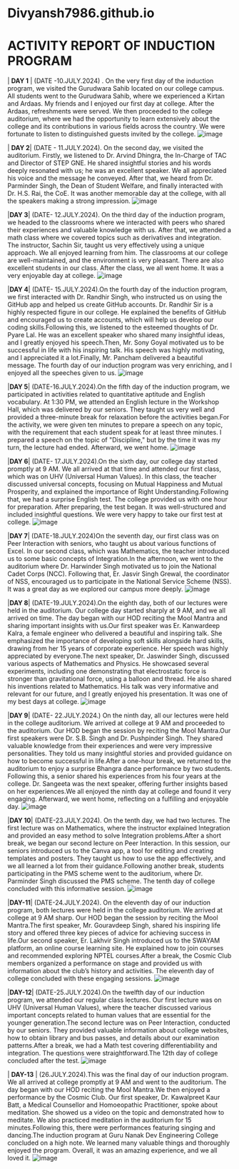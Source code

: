 # Divyansh7986.github.io
# ACTIVITY REPORT OF INDUCTION PROGRAM 

| __DAY 1__ | (DATE -10.JULY.2024) . On the very first day of the induction program, we visited the Gurudwara Sahib located on our college campus. All students went to the Gurudwara Sahib, where we experienced a Kirtan and Ardaas. My friends and I enjoyed our first day at college. After the Ardaas, refreshments were served. We then proceeded to the college auditorium, where we had the opportunity to learn extensively about the college and its contributions in various fields across the country. We were fortunate to listen to distinguished guests invited by the college. ![image](https://github.com/user-attachments/assets/c4687838-d8be-443e-9b57-5ce884b79797)


| __DAY 2__| (DATE - 11.JULY.2024). On the second day, we visited the auditorium. Firstly, we listened to Dr. Arvind Dhingra, the In-Charge of TAC and Director of STEP GNE. He shared insightful stories and his words deeply resonated with us; he was an excellent speaker. We all appreciated his voice and the message he conveyed. After that, we heard from Dr. Parminder Singh, the Dean of Student Welfare, and finally interacted with Dr. H.S. Rai, the CoE. It was another memorable day at the college, with all the speakers making a strong impression. ![image](https://github.com/user-attachments/assets/250f41a3-c748-43b4-9b07-8aa1faa30c9f)


|__DAY 3__| (DATE- 12.JULY.2024). On the third day of the induction program, we headed to the classrooms where we interacted with peers who shared their experiences and valuable knowledge with us. After that, we attended a math class where we covered topics such as derivatives and integration. The instructor, Sachin Sir, taught us very effectively using a unique approach. We all enjoyed learning from him. The classrooms at our college are well-maintained, and the environment is very pleasant. There are also excellent students in our class. After the class, we all went home. It was a very enjoyable day at college. ![image](https://github.com/user-attachments/assets/12ca8f24-cbc7-4530-b0a8-04c28ea29727)


|__DAY 4__| (DATE- 15.JULY.2024).On the fourth day of the induction program, we first interacted with Dr. Randhir Singh, who instructed us on using the GitHub app and helped us create GitHub accounts. Dr. Randhir Sir is a highly respected figure in our college. He explained the benefits of GitHub and encouraged us to create accounts, which will help us develop our coding skills.Following this, we listened to the esteemed thoughts of Dr. Pyare Lal. He was an excellent speaker who shared many insightful ideas, and I greatly enjoyed his speech.Then, Mr. Sony Goyal motivated us to be successful in life with his inspiring talk. His speech was highly motivating, and I appreciated it a lot.Finally, Mr. Pancham delivered a beautiful message. The fourth day of our induction program was very enriching, and I enjoyed all the speeches given to us. ![image](https://github.com/user-attachments/assets/f8fecde9-377a-4b94-9217-8ac4975cb549)


|__DAY 5__| (DATE-16.JULY.2024).On the fifth day of the induction program, we participated in activities related to quantitative aptitude and English vocabulary. At 1:30 PM, we attended an English lecture in the Workshop Hall, which was delivered by our seniors. They taught us very well and provided a three-minute break for relaxation before the activities began.For the activity, we were given ten minutes to prepare a speech on any topic, with the requirement that each student speak for at least three minutes. I prepared a speech on the topic of "Discipline," but by the time it was my turn, the lecture had ended. Afterward, we went home. ![image](https://github.com/user-attachments/assets/1fa9345a-a249-44c2-afe0-4198c82e37c2)


|__DAY 6__| (DATE- 17.JULY.2024).On the sixth day, our college day started promptly at 9 AM. We all arrived at that time and attended our first class, which was on UHV (Universal Human Values). In this class, the teacher discussed universal concepts, focusing on Mutual Happiness and Mutual Prosperity, and explained the importance of Right Understanding.Following that, we had a surprise English test. The college provided us with one hour for preparation. After preparing, the test began. It was well-structured and included insightful questions. We were very happy to take our first test at college. ![image](https://github.com/user-attachments/assets/4669bdc1-4eac-4880-b333-2a57b647c401)


|__DAY 7__| (DATE-18.JULY.2024)On the seventh day, our first class was on Peer Interaction with seniors, who taught us about various functions of Excel. In our second class, which was Mathematics, the teacher introduced us to some basic concepts of Integration.In the afternoon, we went to the auditorium where Dr. Harwinder Singh motivated us to join the National Cadet Corps (NCC). Following that, Er. Jasvir Singh Grewal, the coordinator of NSS, encouraged us to participate in the National Service Scheme (NSS). It was a great day as we explored our campus more deeply. ![image](https://github.com/user-attachments/assets/9c47295b-9643-4d93-9b58-abc8811bcf58)


|__DAY 8__| (DATE-19.JULY.2024).On the eighth day, both of our lectures were held in the auditorium. Our college day started sharply at 9 AM, and we all arrived on time. The day began with our HOD reciting the Mool Mantra and sharing important insights with us.Our first speaker was Er. Kanwardeep Kalra, a female engineer who delivered a beautiful and inspiring talk. She emphasized the importance of developing soft skills alongside hard skills, drawing from her 15 years of corporate experience. Her speech was highly appreciated by everyone.The next speaker, Dr. Jaswinder Singh, discussed various aspects of Mathematics and Physics. He showcased several experiments, including one demonstrating that electrostatic force is stronger than gravitational force, using a balloon and thread. He also shared his inventions related to Mathematics. His talk was very informative and relevant for our future, and I greatly enjoyed his presentation. It was one of my best days at college. ![image](https://github.com/user-attachments/assets/e32c7d25-e3a7-49a8-8861-58aecf48c12f)


|__DAY 9__| (DATE- 22.JULY.2024.) On the ninth day, all our lectures were held in the college auditorium. We arrived at college at 9 AM and proceeded to the auditorium. Our HOD began the session by reciting the Mool Mantra.Our first speakers were Dr. S.B. Singh and Dr. Pushpinder Singh. They shared valuable knowledge from their experiences and were very impressive personalities. They told us many insightful stories and provided guidance on how to become successful in life.After a one-hour break, we returned to the auditorium to enjoy a surprise Bhangra dance performance by two students. Following this, a senior shared his experiences from his four years at the college. Dr. Sangeeta was the next speaker, offering further insights based on her experiences.We all enjoyed the ninth day at college and found it very engaging. Afterward, we went home, reflecting on a fulfilling and enjoyable day. ![image](https://github.com/user-attachments/assets/72d07ab4-ca8b-4d04-87f3-8cd430c44bef)


|__DAY 10__| (DATE-23.JULY.2024). On the tenth day, we had two lectures. The first lecture was on Mathematics, where the instructor explained Integration and provided an easy method to solve Integration problems.After a short break, we began our second lecture on Peer Interaction. In this session, our seniors introduced us to the Canva app, a tool for editing and creating templates and posters. They taught us how to use the app effectively, and we all learned a lot from their guidance.Following another break, students participating in the PMS scheme went to the auditorium, where Dr. Parminder Singh discussed the PMS scheme. The tenth day of college concluded with this informative session. ![image](https://github.com/user-attachments/assets/879c0f0a-ba20-4de0-94d3-65c03d93da6b)


|__DAY-11__| (DATE-24.JULY.2024). On the eleventh day of our induction program, both lectures were held in the college auditorium. We arrived at college at 9 AM sharp. Our HOD began the session by reciting the Mool Mantra.The first speaker, Mr. Gouravdeep Singh, shared his inspiring life story and offered three key pieces of advice for achieving success in life.Our second speaker, Er. Lakhvir Singh introduced us to the SWAYAM platform, an online course learning site. He explained how to join courses and recommended exploring NPTEL courses.After a break, the Cosmic Club members organized a performance on stage and provided us with information about the club’s history and activities. The eleventh day of college concluded with these engaging sessions. ![image](https://github.com/user-attachments/assets/8d74c68b-e598-4d95-85d9-b58212ae9e5d)

|__DAY-12__| (DATE-25.JULY.2024).On the twelfth day of our induction program, we attended our regular class lectures. Our first lecture was on UHV (Universal Human Values), where the teacher discussed various important concepts related to human values that are essential for the younger generation.The second lecture was on Peer Interaction, conducted by our seniors. They provided valuable information about college websites, how to obtain library and bus passes, and details about our examination patterns.After a break, we had a Math test covering differentiability and integration. The questions were straightforward.The 12th day of college concluded after the test. ![image](https://github.com/user-attachments/assets/f64de2c2-1bf1-4897-b1e2-ce9d4ac516c7)

| __DAY-13__ | (26.JULY.2024).This was the final day of our induction program. We all arrived at college promptly at 9 AM and went to the auditorium. The day began with our HOD reciting the Mool Mantra.We then enjoyed a performance by the Cosmic Club. Our first speaker, Dr. Kawalpreet Kaur Batt, a Medical Counsellor and Homoeopathic Practitioner, spoke about meditation. She showed us a video on the topic and demonstrated how to meditate. We also practiced meditation in the auditorium for 15 minutes.Following this, there were performances featuring singing and dancing.The induction program at Guru Nanak Dev Engineering College concluded on a high note. We learned many valuable things and thoroughly enjoyed the program. Overall, it was an amazing experience, and we all loved it. ![image](https://github.com/user-attachments/assets/080fc774-f9c1-430d-9f22-4ae57c91382e)
